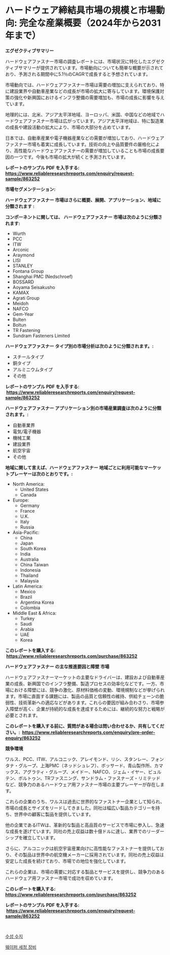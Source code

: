 <p><h1>ハードウェア締結具市場の規模と市場動向: 完全な産業概要（2024年から2031年まで）</h1></p><p><strong>エグゼクティブサマリー</strong></p>
<p><p>ハードウェアファスナー市場の調査レポートには、市場状況に特化したエグゼクティブサマリーが提供されています。市場動向についても簡単な概要が示されており、予測される期間中に5.1％のCAGRで成長すると予想されています。</p><p>市場動向では、ハードウェアファスナー市場は需要の増加に支えられており、特に建設業界や自動車産業などの成長が市場の拡大に寄与しています。環境保護対策の強化や新興国におけるインフラ整備の需要増加も、市場の成長に影響を与えています。</p><p>地理的には、北米、アジア太平洋地域、ヨーロッパ、米国、中国などの地域でハードウェアファスナー市場は広がっています。アジア太平洋地域は、特に製造業の成長や建設活動の拡大により、市場の大部分を占めています。</p><p>日本では、自動車産業や電子機器産業などの需要が増加しており、ハードウェアファスナー市場も着実に成長しています。技術の向上や品質要件の厳格化により、高性能なハードウェアファスナーの需要が増加していることも市場の成長要因の一つです。今後も市場の拡大が続くと予測されています。</p></p>
<p><strong>レポートのサンプル PDF を入手する: <a href="https://www.reliableresearchreports.com/enquiry/request-sample/863252">https://www.reliableresearchreports.com/enquiry/request-sample/863252</a></strong></p>
<p><strong>市場セグメンテーション:</strong></p>
<p><strong> ハードウェアファスナー 市場はさらに概要、展開、アプリケーション、地域に分類されます :</strong></p>
<p><strong>コンポーネントに関しては、 ハードウェアファスナー 市場は次のように分類されます: &nbsp;</strong></p>
<p><ul><li>Wurth</li><li>PCC</li><li>ITW</li><li>Arconic</li><li>Araymond</li><li>LISI</li><li>STANLEY</li><li>Fontana Group</li><li>Shanghai PMC (Nedschroef)</li><li>BOSSARD</li><li>Aoyama Seisakusho</li><li>KAMAX</li><li>Agrati Group</li><li>Meidoh</li><li>NAFCO</li><li>Gem-Year</li><li>Bulten</li><li>Boltun</li><li>TR Fastening</li><li>Sundram Fasteners Limited</li></ul></p>
<p><strong> ハードウェアファスナー タイプ別の市場分析は次のように分類されます。:</strong></p>
<p><ul><li>スチールタイプ</li><li>銅タイプ</li><li>アルミニウムタイプ</li><li>その他</li></ul></p>
<p><strong>レポートのサンプル PDF を入手する: &nbsp;<a href="https://www.reliableresearchreports.com/enquiry/request-sample/863252">https://www.reliableresearchreports.com/enquiry/request-sample/863252</a></strong></p>
<p><strong> ハードウェアファスナー アプリケーション別の市場産業調査は次のように分類されます。:</strong></p>
<p><ul><li>自動車業界</li><li>電気/電子機器</li><li>機械工業</li><li>建設業界</li><li>航空宇宙</li><li>その他</li></ul></p>
<p><strong>地域に関して言えば、ハードウェアファスナー 地域ごとに利用可能なマーケットプレーヤーは次のとおりです。:</strong></p>
<p><ul>
    <li>
        North America:
        <ul>
            <li>United States</li>
            <li>Canada</li>
        </ul>
    </li>
    <li>
        Europe:
        <ul>
            <li>Germany</li>
            <li>France</li>
            <li>U.K.</li>
            <li>Italy</li>
            <li>Russia</li>
        </ul>
    </li>
    <li>
        Asia-Pacific:
        <ul>
            <li>China</li>
            <li>Japan</li>
            <li>South Korea</li>
            <li>India</li>
            <li>Australia</li>
            <li>China Taiwan</li>
            <li>Indonesia</li>
            <li>Thailand</li>
            <li>Malaysia</li>
        </ul>
    </li>
    <li>
        Latin America:
        <ul>
            <li>Mexico</li>
            <li>Brazil</li>
            <li>Argentina Korea</li>
            <li>Colombia</li>
        </ul>
    </li>
    <li>
        Middle East & Africa:
        <ul>
            <li>Turkey</li>
            <li>Saudi</li>
            <li>Arabia</li>
            <li>UAE</li>
            <li>Korea</li>
        </ul>
    </li>
    </ul></p>
<p><strong>このレポートを購入する: &nbsp;<a href="https://www.reliableresearchreports.com/purchase/863252">https://www.reliableresearchreports.com/purchase/863252</a></strong></p>
<p><strong>ハードウェアファスナー の主な推進要因と障壁 市場</strong></p>
<p><p>ハードウェアファスナーマーケットの主要なドライバーは、建設および自動車産業の成長、新興国でのインフラ整備、製造プロセスの効率化などです。一方、市場における障壁には、競争の激化、原材料価格の変動、環境規制などが挙げられます。市場に直面する課題には、製品の品質と信頼性の維持、供給チェーンの脆弱性、技術革新への適応などがあります。これらの要因が組み合わさり、市場参入障壁が高く、企業が持続的な成長を達成するためには、継続的な努力と戦略が必要とされます。</p></p>
<p><strong>このレポートを購入する前に、質問がある場合は問い合わせるか、共有してください。:&nbsp; <a href="https://www.reliableresearchreports.com/enquiry/pre-order-enquiry/863252">https://www.reliableresearchreports.com/enquiry/pre-order-enquiry/863252</a></strong></p>
<p><strong>競争環境</strong></p>
<p><p>ワルス、PCC、ITW、アルコニック、アレイモンド、リシ、スタンレー、フォンタナ・グループ、上海PMC（ネッドシュレフ）、ボッサード、青山製作所、カマックス、アグラティ・グループ、メイドー、NAFCO、ジェム・イヤー、ビュルテン、ボルトゥン、TRファスニング、サンドラム・ファスナーズ・リミテッドなど、競争力のあるハードウェア用ファスナー市場の主要プレーヤーが存在します。</p><p>これらの企業のうち、ワルスは過去に世界的なファストナー企業として知られ、市場の成長とサイズをリードしてきました。同社は幅広い製品カテゴリーを持ち、世界中の顧客に製品を提供しています。</p><p>他の企業であるITWは、革新的な製品と高品質のサービスで市場に参入し、急速な成長を遂げています。同社の売上収益は数十億ドルに達し、業界でのリーダーシップを確立しています。</p><p>さらに、アルコニックは航空宇宙産業向けに高性能なファストナーを提供しており、その製品は世界中の航空機メーカーに採用されています。同社の売上収益は安定した成長を続けており、市場での地位を強化しています。</p><p>これらの企業は、市場の需要に対応する製品とサービスを提供し、競争力のあるハードウェア用ファスナー市場で成功を収めています。</p></p>
<p><strong>このレポートを購入する: &nbsp; <a href="https://www.reliableresearchreports.com/purchase/863252">https://www.reliableresearchreports.com/purchase/863252</a></strong></p>
<p><strong>レポートのサンプル PDF を入手する: &nbsp;<a href="https://www.reliableresearchreports.com/enquiry/request-sample/863252">https://www.reliableresearchreports.com/enquiry/request-sample/863252</a></strong><strong></strong></p>
<p>&nbsp;</p>
<p><p><a href="https://medium.com/@josefarice/%EB%AC%BC-%EA%B8%B0%EB%B0%98-%EC%88%98%EC%A7%80-%EC%8B%9C%EC%9E%A5-%EB%B6%84%EC%84%9D-%EA%B8%80%EB%A1%9C%EB%B2%8C-%EC%82%B0%EC%97%85-%EC%A0%84%EB%A7%9D-%EB%B0%8F-%EC%98%88%EC%B8%A1-2024%EB%85%84%EB%B6%80%ED%84%B0-2031%EB%85%84-33a1461bb7db">수성 수지</a></p><p><a href="https://medium.com/@simeonbode1/%EC%99%80%ED%8D%BC-%ED%81%B4%EB%A6%AC%EB%8B%9D-%EC%9E%A5%EB%B9%84-%EC%8B%9C%EC%9E%A5-%EA%B7%9C%EB%AA%A8-%EC%8B%9C%EC%9E%A5-%EC%A0%84%EB%A7%9D-%EB%B0%8F-%EC%8B%9C%EC%9E%A5-%EC%98%88%EC%B8%A1-2024%EB%85%84%EB%B6%80%ED%84%B0-2031%EB%85%84-1671e0e2e065">웨이퍼 세정 장비</a></p></p>
